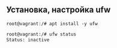 ## Установка, настройка ufw

```root@vagrant:/# apt install -y ufw```

```bash
root@vagrant:/# ufw status
Status: inactive
```





